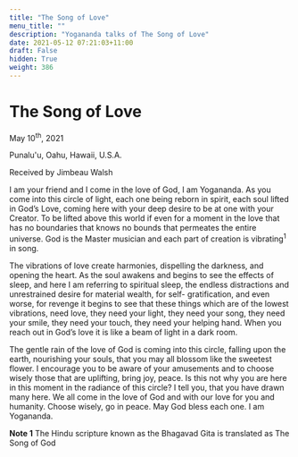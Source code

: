 ```yaml
---
title: "The Song of Love"
menu_title: ""
description: "Yogananda talks of The Song of Love"
date: 2021-05-12 07:21:03+11:00
draft: False
hidden: True
weight: 386
---
```

# The Song of Love

May 10<sup>th</sup>, 2021

Punalu'u, Oahu, Hawaii, U.S.A.

Received by Jimbeau Walsh   



I am your friend and I come in the love of God, I am Yogananda. As you come into this circle of light, each one being reborn in spirit, each soul lifted in God’s Love, coming here with your deep desire to be at one with your Creator. To be lifted above this world if even for a moment in the love that has no boundaries that knows no bounds that permeates the entire universe. God is the Master musician and each part of creation is vibrating<sup>1</sup> in song. 

The vibrations of love create harmonies, dispelling the darkness, and opening the heart. As the soul awakens and begins to see the effects of sleep, and here I am referring to spiritual sleep, the endless distractions and unrestrained desire for material wealth, for self- gratification, and even worse, for revenge it begins to see that these things which are of the lowest vibrations, need love, they need your light, they need your song, they need your smile, they need your touch, they need your helping hand. When you reach out in God’s love it is like a beam of light in a dark room. 

The gentle rain of the love of God is coming into this circle, falling upon the earth, nourishing your souls, that you may all blossom like the sweetest flower. I encourage you to be aware of your amusements and to choose wisely those that are uplifting, bring joy, peace. Is this not why you are here in this moment in the radiance of this circle?  I tell you, that you have drawn many here. We all come in the love of God and with our love for you and humanity. Choose wisely, go in peace. May God bless each one. I am Yogananda.

**Note 1** The Hindu scripture known as the Bhagavad Gita is translated as The Song of God 